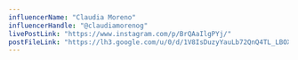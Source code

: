 ```yaml
---
influencerName: "Claudia Moreno"
influencerHandle: "@claudiamorenog"
livePostLink: "https://www.instagram.com/p/BrQAaIlgPYj/"
postFileLink: "https://lh3.google.com/u/0/d/1V8IsDuzyYauLb72QnQ4TL_LBOXXascYD"
---
```

